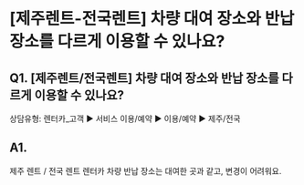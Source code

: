# [제주렌트-전국렌트] 차량 대여 장소와 반납 장소를 다르게 이용할 수 있나요?

**Q1. [제주렌트/전국렌트] 차량 대여 장소와 반납 장소를 다르게 이용할 수 있나요?**
---------------------------------------------------

상담유형: 렌터카\_고객 ▶ 서비스 이용/예약 ▶ 이용/예약 ▶ 제주/전국

**A1.**
-------

제주 렌트 / 전국 렌트 렌터카 차량 반납 장소는 대여한 곳과 같고, 변경이 어려워요.
